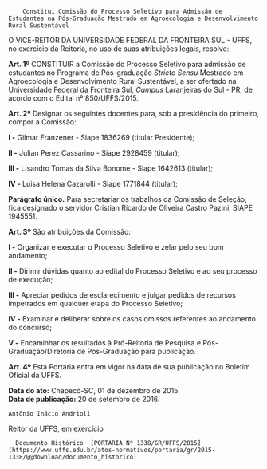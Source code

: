         Constitui Comissão do Processo Seletivo para Admissão de Estudantes na Pós-Graduação Mestrado em Agroecologia e Desenvolvimento Rural Sustentável  

O VICE-REITOR DA UNIVERSIDADE FEDERAL DA FRONTEIRA SUL - UFFS, no exercício da Reitoria, no uso de suas atribuições legais, resolve:

 **Art. 1º** CONSTITUIR a Comissão do Processo Seletivo para admissão de estudantes no Programa de Pós-graduação *Stricto Sensu* Mestrado em Agroecologia e Desenvolvimento Rural Sustentável, a ser ofertado na Universidade Federal da Fronteira Sul, *Campus* Laranjeiras do Sul - PR, de acordo com o Edital nº 850/UFFS/2015.

 **Art. 2º** Designar os seguintes docentes para, sob a presidência do primeiro, compor a Comissão:

 **I -** Gilmar Franzener - Siape 1836269 (titular Presidente);

 **II -** Julian Perez Cassarino - Siape 2928459 (titular);

 **III -** Lisandro Tomas da Silva Bonome - Siape 1642613 (titular);

 **IV -** Luisa Helena Cazarolli - Siape 1771844 (titular);

 **Parágrafo único.** Para secretariar os trabalhos da Comissão de Seleção, fica designado o servidor Cristian Ricardo de Oliveira Castro Pazini, SIAPE 1945551.

 **Art. 3º** São atribuições da Comissão:

 **I -** Organizar e executar o Processo Seletivo e zelar pelo seu bom andamento;

 **II -** Dirimir dúvidas quanto ao edital do Processo Seletivo e ao seu processo de execução;

 **III -** Apreciar pedidos de esclarecimento e julgar pedidos de recursos impetrados em qualquer etapa do Processo Seletivo;

 **IV -** Examinar e deliberar sobre os casos omissos referentes ao andamento do concurso;

 **V -** Encaminhar os resultados à Pró-Reitoria de Pesquisa e Pós-Graduação/Diretoria de Pós-Graduação para publicação.

 **Art. 4º** Esta Portaria entra em vigor na data de sua publicação no Boletim Oficial da UFFS.

  

   **Data do ato:** Chapecó-SC, 01 de dezembro de 2015.   
 **Data de publicação:**  20 de setembro de 2016. 

    Antônio Inácio Andrioli   
 Reitor da UFFS, em exercício 

      Documento Histórico  [PORTARIA Nº 1338/GR/UFFS/2015](https://www.uffs.edu.br/atos-normativos/portaria/gr/2015-1338/@@download/documento_historico)     
      